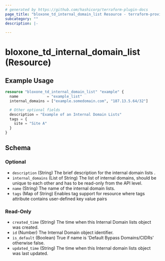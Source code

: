 ```yaml
---
# generated by https://github.com/hashicorp/terraform-plugin-docs
page_title: "bloxone_td_internal_domain_list Resource - terraform-provider-bloxone"
subcategory: ""
description: |-
  
---
```


# bloxone_td_internal_domain_list (Resource)



## Example Usage

```terraform
resource "bloxone_td_internal_domain_list" "example" {
  name             = "example_list"
  internal_domains = ["example.somedomain.com", "187.13.5.64/32"]

  # Other optional fields
  description = "Example of an Internal Domain Lists"
  tags = {
    site = "Site A"
  }
}
```

<!-- schema generated by tfplugindocs -->
## Schema

### Optional

- `description` (String) The brief description for the internal domain lists .
- `internal_domains` (List of String) The list of internal domains, should be unique to each other and has to be read-only from the API level.
- `name` (String) The name of the internal domain lists.
- `tags` (Map of String) Enables tag support for resource where tags attribute contains user-defined key value pairs

### Read-Only

- `created_time` (String) The time when this Internal Domain lists object was created.
- `id` (Number) The Internal Domain object identifier.
- `is_default` (Boolean) True if name is 'Default Bypass Domains/CIDRs' otherwise false.
- `updated_time` (String) The time when this Internal domain lists object was last updated.
